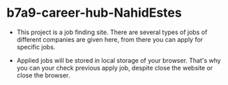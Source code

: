 # b7a9-career-hub-NahidEstes

- This project is a job finding site. There are several types of jobs of different companies are given here, from there you can apply for specific jobs.

* Applied jobs will be stored in local storage of your browser. That's why you can your check previous apply job, despite close the website or close the browser.
